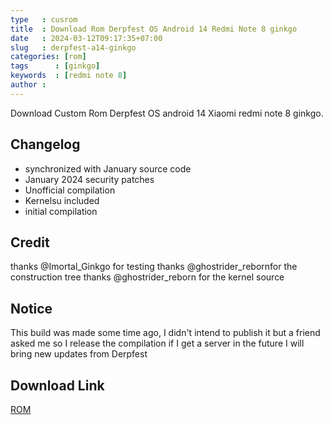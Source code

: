 ```yaml
---
type   : cusrom
title  : Download Rom Derpfest OS Android 14 Redmi Note 8 ginkgo
date   : 2024-03-12T09:17:35+07:00
slug   : derpfest-a14-ginkgo
categories: [rom]
tags      : [ginkgo]
keywords  : [redmi note 8]
author :
---
```


Download Custom Rom Derpfest OS android 14 Xiaomi redmi note 8 ginkgo.

## Changelog
- synchronized with January source code
- January 2024 security patches
- Unofficial compilation 
- Kernelsu included
- initial compilation

## Credit
thanks @Imortal_Ginkgo for testing
thanks @ghostrider_rebornfor the construction tree
thanks @ghostrider_reborn for the kernel source

## Notice
This build was made some time ago, I didn't intend to publish it but a friend asked me so I release the compilation if I get a server in the future I will bring new updates from Derpfest

## Download Link
[ROM](https://pixeldrain.com/u/f81gpVBf)


